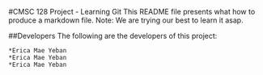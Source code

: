 #CMSC 128 Project - Learning Git
This README file presents what how to produce a markdown file.
Note: We are trying our best to learn it asap.

##Developers
The following are the developers of this project:

	*Erica Mae Yeban
	*Erica Mae Yeban
	*Erica Mae Yeban

